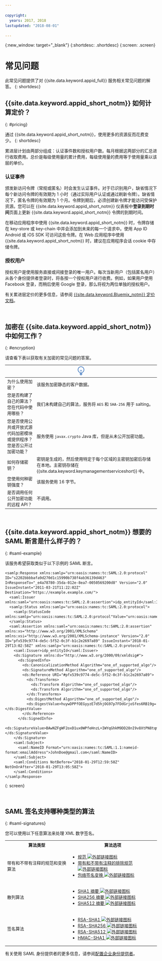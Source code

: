 ```yaml
---

copyright:
  years: 2017, 2018
lastupdated: "2018-08-01"

---
```


{:new_window: target="_blank"}
{:shortdesc: .shortdesc}
{:screen: .screen}


# 常见问题

此常见问题提供了对 {{site.data.keyword.appid_full}} 服务相关常见问题的解答。
{: shortdesc}


## {{site.data.keyword.appid_short_notm}} 如何计算定价？
{: #pricing}

通过 {{site.data.keyword.appid_short_notm}}，使用更多的资源反而花费变少。
{: shortdesc}

累进层计划由两部分组成：认证事件数和授权用户数。每月根据这两部分的汇总进行收取费用。总价是每级使用量的累计费用，每级使用量的费用等于使用量乘以该层的单价。

### 认证事件

颁发新访问令牌（常规或匿名）时会发生认证事件。对于已识别用户，缺省情况下每个新访问令牌的有效期为 1 小时（通过实际用户认证或通过刷新令牌）。缺省情况下，匿名令牌的有效期为 1 个月。令牌到期后，必须创建新令牌才能访问受保护资源。您可以在 {{site.data.keyword.appid_short_notm}} 仪表板中**登录到期时间**页面上更新 {{site.data.keyword.appid_short_notm}} 令牌的到期时间。

在移动应用程序中使用 {{site.data.keyword.appid_short_notm}} 时，令牌存储在 key-store 或 key-chain 中并会添加到未来的每一个请求中。使用 App ID Android 或 iOS SDK 可访问这些令牌。在 Web 应用程序中使用 {{site.data.keyword.appid_short_notm}} 时，建议在应用程序会话 cookie 中存储令牌。


### 授权用户

授权用户是使用服务直接或间接登录的唯一用户。每次当新用户（包括匿名用户）从各个身份提供者登录时，将各按一个授权用户进行收费。例如，如果用户使用 Facebook 登录，而稍后使用 Google 登录，那么将视为两位单独的授权用户。

有关累进层定价的更多信息，请参阅 [{{site.data.keyword.Bluemix_notm}} 定价文档](/docs/billing-usage/how_charged.html#services)。

</br>


## 加密在 {{site.data.keyword.appid_short_notm}} 中如何工作？
{: #encryption}

请查看下表以获取有关加密的常见问题的答案。

<table>
  <thead>
    <th colspan=2><img src="images/idea.png" alt="“更多信息”图标"/>  </th>
  </thead>
  <tbody>
    <tr>
      <td>为什么使用加密？</td>
      <td>该服务加密静态的客户数据。</td>
    </tr>
    <tr>
      <td>您是否构建了自己的算法？您在代码中使用哪些？</td>
      <td>我们未构建自己的算法，服务将 <code>AES</code> 和 <code>SHA-256</code> 用于 salting。</td>
    </tr>
    <tr>
      <td>您是否使用公共或开放式源代码加密模块或提供程序？您是否公开过加密功能？</td>
      <td>服务使用 <code>javax.crypto</code> Java 库，但是从未公开加密功能。</td>
    </tr>
    <tr>
      <td>如何存储密钥？</td>
      <td>密钥是生成的，然后使用特定于每个区域的主密钥加密后存储在本地。主密钥存储在 {{site.data.keyword.keymanagementserviceshort}} 中。</td>
    </tr>
    <tr>
      <td>您使用何种密钥强度？</td>
      <td>该服务使用 16 字节。</td>
    </tr>
    <tr>
      <td>是否调用任何公开加密功能的远程 API？</td>
      <td>不调用。</td>
    </tr>
  </tbody>
</table>

</br>

## {{site.data.keyword.appid_short_notm}} 想要的 SAML 断言是什么样子的？
{: #saml-example}

该服务希望获取类似于以下示例的 SAML 断言。

```
<samlp:Response xmlns:samlp="urn:oasis:names:tc:SAML:2.0:protocol" ID="s2202bbbbafa9d270d1c15990b738f4ab36139d463" InResponseTo="_e4a78780-35da-012e-8ea7-0050569200d8" Version="2.0" IssueInstant="2011-03-21T11:22:02Z" Destination="https://example.example.com/">
  <saml:Issuer xmlns:saml="urn:oasis:names:tc:SAML:2.0:assertion">idp_entityId</saml:Issuer>
  <samlp:Status xmlns:samlp="urn:oasis:names:tc:SAML:2.0:protocol">
    <samlp:StatusCode  xmlns:samlp="urn:oasis:names:tc:SAML:2.0:protocol"Value="urn:oasis:names:tc:SAML:2.0:status:Success"/>
  </samlp:Status>
  <saml:Assertion xmlns:saml="urn:oasis:names:tc:SAML:2.0:assertion" xmlns:xs="http://www.w3.org/2001/XMLSchema" xmlns:xsi="http://www.w3.org/2001/XMLSchema-instance" Version="2.0" ID="pfx539c9774-de5c-5f52-0c3f-b1c2e2697a89" IssueInstant="2018-01-29T13:02:58Z" xmlns:samlp="urn:oasis:names:tc:SAML:2.0:protocol">
    <saml:Issuer>idp_entityId</saml:Issuer>
    <ds:Signature xmlns:ds="http://www.w3.org/2000/09/xmldsig#">
      <ds:SignedInfo>
        <ds:CanonicalizationMethod Algorithm="one_of_supported_algo"/>
        <ds:SignatureMethod Algorithm="one_of_supported_algo"/>
        <ds:Reference URI="#pfx539c9774-de5c-5f52-0c3f-b1c2e2697a89">
          <ds:Transforms>
            <ds:Transform Algorithm="one_of_supported_algo"/>
            <ds:Transform Algorithm="one_of_supported_algo"/>
          </ds:Transforms>
          <ds:DigestMethod Algorithm="one_of_supported_algo"/>
          <ds:DigestValue>huywDPPfOEGyyzE7d5hjOG97p7FDdGrjoSfes6RB19g=</ds:DigestValue>
        </ds:Reference>
      </ds:SignedInfo>
 <ds:SignatureValue>BAwNZFgWF2oxD1ux0WPfeHnzL+IWYqGhkM9DD28nI9v8XtPN8tqmIb5y4bomaYknmNpWYn7TgNO2Rn/XOq+N9fTZXO2RybaC49iF+zWibRIcNwFKCCpDL6H6jA5eqJX2YKBR+K6Yt2JPoUIRLmqdgm2lMr4Nwq1KYcSzQ/yoV5W0SN/V5t8EfctFoaXVPdtfHVXkwqHeufo+L4gobFt9NRTzXB0SQEClA1L8hQ+/LhY4l46k1D0c34iWjVLZr+ecQyubf7rekOG/R7DjWCFMTke822dR+eJTPWFsHGSPWCDDHFYqB4QMinTvUnsngjY3AssPqIOjeUxjL3p+GXn8IQ==</ds:SignatureValue>
    </ds:Signature>
    <saml:Subject>
      <saml:NameID Format="urn:oasis:names:tc:SAML:1.1:nameid-format:emailAddress">JohnDoe@gmail.com</saml:NameID>
    </saml:Subject>
    <saml:Conditions NotBefore="2018-01-29T12:59:58Z" NotOnOrAfter="2018-01-29T13:05:58Z">
    </saml:Conditions>
</samlp:Response>
```
{: screen}

</br>

## SAML 签名支持哪种类型的算法
{: #saml-signatures}

您可以使用以下任意算法来处理 XML 数字签名。

<table>
  <tr>
    <th> 算法类型</th>
    <th> 算法选项</th>
  </tr>
  <tr>
    <td>带有和不带有注释的规范和变换算法</td>
    <td><ul><li><a href="http://www.w3.org/TR/2001/REC-xml-c14n-20010315" target="_blank">规范 <img src="../../icons/launch-glyph.svg" alt="外部链接图标"></a></li>
    <li><a href="http://www.w3.org/2001/10/xml-exc-c14n#" target="_blank">带有和不带有注释的排除规范 <img src="../../icons/launch-glyph.svg" alt="外部链接图标"></a></li>
    <li><a href=" http://www.w3.org/2000/09/xmldsig#enveloped-signature" target="_blank">包络签名变换 <img src="../../icons/launch-glyph.svg" alt="外部链接图标"></a></li></ul></td>
  </tr>
  <tr>
    <td>散列算法</td>
    <td><ul><li><a href="http://www.w3.org/2000/09/xmldsig#sha1" target="_blank">SHA1 摘要 <img src="../../icons/launch-glyph.svg" alt="外部链接图标"></a></li>
    <li><a href="http://www.w3.org/2001/04/xmlenc#sha256" target="_blank">SHA256 摘要 <img src="../../icons/launch-glyph.svg" alt="外部链接图标"></a></li>
    <li><a href="http://www.w3.org/2001/04/xmlenc#sha512" target="_blank">SHA512 摘要 <img src="../../icons/launch-glyph.svg" alt="外部链接图标"></a></li></ul></td>
  </tr>
  <tr>
    <td>签名算法</td>
    <td><ul><li><a href="http://www.w3.org/2000/09/xmldsig#rsa-sha1" target="_blank">RSA-SHA1 <img src="../../icons/launch-glyph.svg" alt="外部链接图标"></a></li>
    <li><a href="http://www.w3.org/2001/04/xmldsig-more#rsa-sha256" target="_blank">RSA-SHA256 <img src="../../icons/launch-glyph.svg" alt="外部链接图标"></a></li>
    <li><a href="http://www.w3.org/2001/04/xmldsig-more#rsa-sha512" target="_blank">RSA-SHA512 <img src="../../icons/launch-glyph.svg" alt="外部链接图标"></a></li>
    <li><a href="http://www.w3.org/2000/09/xmldsig#hmac-sha1" target="_blank">HMAC-SHA1 <img src="../../icons/launch-glyph.svg" alt="外部链接图标"></a></li></ul></td>
  </tr>
</table>

有关使用 SAML 身份提供者的更多信息，请参阅[配置企业身份提供者](enterprise.html)。
